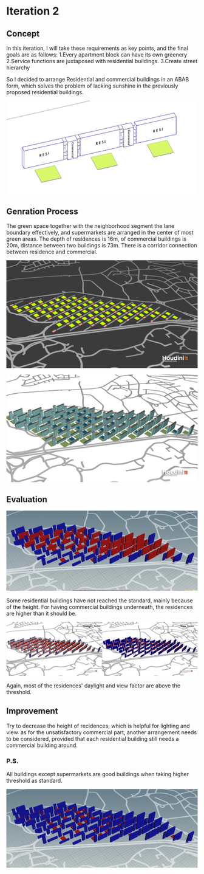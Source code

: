 # Iteration 2

## Concept
In this iteration, I will take these requirements as key points, and the final goals are as follows:
1.Every apartment block can have its own greenery
2.Service functions are juxtaposed with residential buildings.
3.Create street hierarchy

So I decided to arrange Residential and commercial buildings in an ABAB form, which solves the problem of lacking sunshine in the previously proposed residential buildings. 

![gras](imgs/I3P1.jpg)

## Genration Process
The green space together with the neighborhood segment the lane boundary effectively, and supermarkets are arranged in the center of most green areas. The depth of residences is 16m, of commercial buildings is 20m, distance between two buildings is 73m. There is a corridor connection between residence and commercial.

![gras](imgs/I3P2.jpg)

![gras](imgs/I3P6.png)

## Evaluation

![gras](imgs/I3P3.jpg)

Some residential buildings have not reached the standard, mainly because of the height. For having commercial buildings underneath, the residences are higher than it should be.

![gras](imgs/I3P4.png)

Again, most of the residences' daylight and view factor are above the threshold.

## Improvement
Try to decrease the height of recidences, which is helpful for lighting and view. as for the unsatisfactory commercial part, another arrangement needs to be considered, provided that each residential building still needs a commercial building around.

### P.S.

All buildings except supermarkets are good buildings when taking higher threshold as standard.

![gras](imgs/I3P7.jpg)
